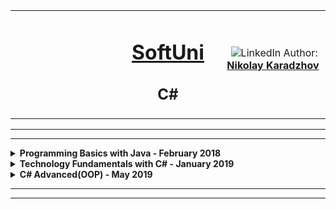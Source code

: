 
<!-- Head Start -->
<table border="0" width="100%" cellspacing="1" cellpadding="3" align="center">
<tbody>
<tr>
<td align="center" width="33%"><img style="text-align: ce;" src="http://conf.softuni.bg/wp-content/uploads/2015/01/SoftUni-Logo-Flat_square-blue-300x235.png" alt="" /></td>
<td align="center" width="33%">
<h1><a href="https://softuni.bg/">SoftUni</a></h1>
<h2>C#</h2>
</td>
<td align="center" width="33%"><img src="https://avatars3.githubusercontent.com/u/35952928?s=400&u=6e26e4f3e92e10c1fc120856b4efd8ec09413b8e&v=4" alt="" />
<img src="https://www.linkedin.com/favicon.ico" alt="LinkedIn" />
Author: 
<strong>
<a title="LinkedIn Nikolay Karadzhov" href="https://www.linkedin.com/in/nikolay-karadzhov-622998153" target="_blank">
Nikolay Karadzhov
</a>
</strong></p>
</td>
</tr>
</tbody>
</table>
<hr>
<hr>

<!-- PROGRAMMING BASICS Start -->


<details>
  <summary>
    <b>Programming Basics with Java - February 2018</b>
  </summary>  
  <table border="0" width="100%" cellspacing="1" cellpadding="3" align="center">
     <tbody>
      <tr>
        <th align="center" width="50%">Programming Basics with Java - February 2018</th>
        <th width = "50%">Grade: 5.64 out of 6.00</th>
        <th width = "20%"><a href = "https://softuni.bg/certificates/details/53208/8db575b9">Certificate</a></th>
        </tr>
    </table>
  <table border="0" width="100%" cellspacing="1" cellpadding="3" align="center">
    <thead>
      <tr>
        <th>Topic</th>
        <th>Lab</th>
      </tr>
    </thead>
    <tbody>
      <tr>
        <td><a href = "https://softuni.bg/trainings/1829/programming-basics-with-java-january-2018/open#lesson-7259">First Steps in Coding</a></td>
        <td><a href = "https://github.com/NikolayKaradzhov/SoftUniJavaBasics/tree/master/FirstStepsInCoding">Link</a></td>
      </tr>
      <tr>
        <td><a href = "https://softuni.bg/trainings/1829/programming-basics-with-java-january-2018/open#lesson-7260">Simple Calculations</a></td>
        <td><a href = "https://github.com/NikolayKaradzhov/SoftUniJavaBasics/tree/master/Simple%20Calculations">Link</a></td>
      </tr>
      <tr>
        <td><a href = "https://softuni.bg/trainings/1829/programming-basics-with-java-january-2018/open#lesson-7261">Conditional Statements/Logical Checks</a></td>
        <td><a href = "https://github.com/NikolayKaradzhov/SoftUniJavaBasics/tree/master/Simple%20Conditional%20Statements">Link</a></td>
      </tr>
       <tr>
        <td><a href = "https://softuni.bg/trainings/1829/programming-basics-with-java-january-2018/open#lesson-7262">More Complex Logical Checks</a></td>
        <td><a href = "https://github.com/NikolayKaradzhov/SoftUniJavaBasics/tree/master/Complex%20Conditional%20Statements">Link</a></td>
      </tr>
      <tr>
         <tr>
        <td><a href = "https://softuni.bg/trainings/1829/programming-basics-with-java-january-2018/open#lesson-7263">Loops</a></td>
        <td><a href = "https://github.com/NikolayKaradzhov/SoftUniJavaBasics/tree/master/Simple%20Loops">Link</a></td>
      </tr>
         <tr>
        <td><a href = "https://softuni.bg/trainings/1829/programming-basics-with-java-january-2018/open#lesson-7264">Drawing Figures with Loops</a></td>
        <td><a href = "https://github.com/NikolayKaradzhov/SoftUniJavaBasics/tree/master/DrawingWithLoops">Link</a></td>
      </tr>
      <tr>
        <td><a href = "https://softuni.bg/trainings/1829/programming-basics-with-java-january-2018/open#lesson-7265">More Complex Loops</a></td>
        <td>Link</td>
      </tr>
    </tbody>
  </table>
  </details>

<!-- PROGRAMMING BASICS END -->


<!-- PROGRAMMING FUNDAMENTALS(TECH MODULE) START -->

<details>
  <summary>
    <b>Technology Fundamentals with C# - January 2019</b>
  </summary>  
  <table border="0" width="100%" cellspacing="1" cellpadding="3" align="center">
     <tbody>
      <tr>
        <th align="center" width="50%">Technology Fundamentals with C# - January 2019</th>
        <th width = "50%">Grade: 5.93 out of 6.00</th>
        <th width = "20%"><a href = "https://softuni.bg/certificates/details/65322/ef9ac5ff">Certificate</a></th>
        </tr>
    </table>
  
  <!-- TECHNOLOGY FUNDAMENTALS COURSES AND GITHUB C# -->
 
  
   <table border="0" width="100%" cellspacing="1" cellpadding="3" align="center">
    <thead>
      <tr>
        <th>Topic</th>
        <th>Lab</th>
        <th>Exercise</th>
      </tr>
    </thead>
    <tbody>
      <tr>
        <td><a href = "https://softuni.bg/trainings/2237/technology-fundamentals-with-csharp-january-2019?fbclid=IwAR1YwNWdnGAYK-SHxAQfxzDbxmCzz1SJrSBkXHQ0Io3ZrCcHYEvr93KxVoQ#lesson-10249">Basic Syntax, Conditional Statements and Loops</a></td>
        <td>Doe</td>
        <td>john@example.com</td>
      </tr>
      <tr>
        <td><a href = "https://softuni.bg/trainings/2237/technology-fundamentals-with-csharp-january-2019?fbclid=IwAR1YwNWdnGAYK-SHxAQfxzDbxmCzz1SJrSBkXHQ0Io3ZrCcHYEvr93KxVoQ#lesson-10252">Data Types and Variables</a></td>
        <td>Moe</td>
        <td>mary@example.com</td>
      </tr>
      <tr>
        <td><a href = "https://softuni.bg/trainings/2237/technology-fundamentals-with-csharp-january-2019?fbclid=IwAR1YwNWdnGAYK-SHxAQfxzDbxmCzz1SJrSBkXHQ0Io3ZrCcHYEvr93KxVoQ#lesson-10255">Arrays</a></td>
        <td>Dooley</td>
        <td>july@example.com</td>
      </tr>
       <tr>
        <td><a href = "https://softuni.bg/trainings/2237/technology-fundamentals-with-csharp-january-2019?fbclid=IwAR1YwNWdnGAYK-SHxAQfxzDbxmCzz1SJrSBkXHQ0Io3ZrCcHYEvr93KxVoQ#lesson-10258">Methods/Functions</a></td>
        <td>Doe</td>
        <td>john@example.com</td>
      </tr>
      <tr>
         <tr>
        <td><a href = "https://softuni.bg/trainings/2237/technology-fundamentals-with-csharp-january-2019?fbclid=IwAR1YwNWdnGAYK-SHxAQfxzDbxmCzz1SJrSBkXHQ0Io3ZrCcHYEvr93KxVoQ#lesson-10261">Lists</a></td>
        <td>Doe</td>
        <td>john@example.com</td>
      </tr>
         <tr>
        <td><a href = "https://softuni.bg/trainings/2237/technology-fundamentals-with-csharp-january-2019?fbclid=IwAR1YwNWdnGAYK-SHxAQfxzDbxmCzz1SJrSBkXHQ0Io3ZrCcHYEvr93KxVoQ#lesson-10264">Objects and Classes</a></td>
        <td>Doe</td>
        <td>john@example.com</td>
      </tr>
      <tr>
        <td><a href = "https://softuni.bg/trainings/2237/technology-fundamentals-with-csharp-january-2019?fbclid=IwAR1YwNWdnGAYK-SHxAQfxzDbxmCzz1SJrSBkXHQ0Io3ZrCcHYEvr93KxVoQ#lesson-10266">Exam Preparation Online</a></td>
        <td>Doe</td>
        <td>john@example.com</td>
      </tr>
       <tr>
        <td><a href = "https://softuni.bg/trainings/2237/technology-fundamentals-with-csharp-january-2019?fbclid=IwAR1YwNWdnGAYK-SHxAQfxzDbxmCzz1SJrSBkXHQ0Io3ZrCcHYEvr93KxVoQ#lesson-11325">Demo Online Exam</a></td>
        <td>Doe</td>
        <td>john@example.com</td>
      </tr>
       <tr>
        <td><a href = "https://softuni.bg/trainings/2237/technology-fundamentals-with-csharp-january-2019?fbclid=IwAR1YwNWdnGAYK-SHxAQfxzDbxmCzz1SJrSBkXHQ0Io3ZrCcHYEvr93KxVoQ#lesson-10268">Mid Exam</a></td>
        <td>Doe</td>
        <td>john@example.com</td>
      </tr>
       <tr>
        <td><a href = "https://softuni.bg/trainings/2237/technology-fundamentals-with-csharp-january-2019?fbclid=IwAR1YwNWdnGAYK-SHxAQfxzDbxmCzz1SJrSBkXHQ0Io3ZrCcHYEvr93KxVoQ#lesson-10269">Associative Arrays/Dictionaries</a></td>
        <td>Doe</td>
        <td>john@example.com</td>
      </tr>
       <tr>
        <td><a href = "https://softuni.bg/trainings/2237/technology-fundamentals-with-csharp-january-2019?fbclid=IwAR1YwNWdnGAYK-SHxAQfxzDbxmCzz1SJrSBkXHQ0Io3ZrCcHYEvr93KxVoQ#lesson-10272">Text Processing and Regular Expressions</a></td>
        <td>Doe</td>
        <td>john@example.com</td>
      </tr>
       <tr>
        <td><a href = "https://softuni.bg/trainings/2237/technology-fundamentals-with-csharp-january-2019?fbclid=IwAR1YwNWdnGAYK-SHxAQfxzDbxmCzz1SJrSBkXHQ0Io3ZrCcHYEvr93KxVoQ#lesson-10275">Basic Web</a></td>
        <td>Doe</td>
        <td>john@example.com</td>
      </tr>
       <tr>
        <td><a href = "https://softuni.bg/trainings/2237/technology-fundamentals-with-csharp-january-2019?fbclid=IwAR1YwNWdnGAYK-SHxAQfxzDbxmCzz1SJrSBkXHQ0Io3ZrCcHYEvr93KxVoQ#lesson-10278">Basic CRUD</a></td>
        <td>Doe</td>
        <td>john@example.com</td>
      </tr>
       <tr>
        <td><a href = "https://softuni.bg/trainings/2237/technology-fundamentals-with-csharp-january-2019?fbclid=IwAR1YwNWdnGAYK-SHxAQfxzDbxmCzz1SJrSBkXHQ0Io3ZrCcHYEvr93KxVoQ#lesson-10281">Web Project</a></td>
        <td>Doe</td>
        <td>john@example.com</td>
      </tr>
       <tr>
        <td><a href = "https://softuni.bg/trainings/2237/technology-fundamentals-with-csharp-january-2019?fbclid=IwAR1YwNWdnGAYK-SHxAQfxzDbxmCzz1SJrSBkXHQ0Io3ZrCcHYEvr93KxVoQ#lesson-10283">Exam Preparation-Web-Online</a></td>
        <td>Doe</td>
        <td>john@example.com</td>
      </tr>
       <tr>
        <td><a href = "https://softuni.bg/trainings/2237/technology-fundamentals-with-csharp-january-2019?fbclid=IwAR1YwNWdnGAYK-SHxAQfxzDbxmCzz1SJrSBkXHQ0Io3ZrCcHYEvr93KxVoQ#lesson-10285">Practical Exam</a></td>
        <td>Doe</td>
        <td>john@example.com</td>
      </tr>
    </tbody>
  </table>
  </details>

<!-- C# ADVANCED START -->

<details>
  <summary>
    <b>C# Advanced(OOP) - May 2019</b>
  </summary>  
  <table border="0" width="100%" cellspacing="1" cellpadding="3" align="center">
     <tbody>
      <tr>
        <th align="center" width="50%">C# Advanced - May 2019</th>
        <th width = "50%">Grade: Currently taking this course</th>
        <th width = "20%"><a href = "">...</a></th>
        </tr>
    </table>
  
 <!-- C# ADVANCED COURSES START -->
 
 
   <table border="0" width="100%" cellspacing="1" cellpadding="3" align="center">
    <thead>
      <tr>
        <th>Topic</th>
        <th>Lab</th>
        <th>Exercise</th>
      </tr>
    </thead>
    <tbody>
      <tr>
        <td><a href = "https://softuni.bg/trainings/2348/csharp-advanced-may-2019#lesson-11613">Stacks and Queues</a></td>
        <td>Doe</td>
        <td>john@example.com</td>
      </tr>
      <tr>
        <td><a href = "https://softuni.bg/trainings/2348/csharp-advanced-may-2019#lesson-11615">Multidimentional Arrays</a></td>
        <td>Doe</td>
        <td>john@example.com</td>
      </tr>
      </tbody>
  </table>
  
   <!-- C# OOP - June 2019 START -->
  
  <summary>
    <b>C# Advanced(OOP) - May 2019</b>
  </summary>  
  <table border="0" width="100%" cellspacing="1" cellpadding="3" align="center">
     <tbody>
      <tr>
        <th align="center" width="50%">C# OOP - June 2019</th>
        <th width = "50%">Grade: Currently taking this course</th>
        <th width = "20%"><a href = "">...</a></th>
        </tr>
    </table>
    
   <table border="0" width="100%" cellspacing="1" cellpadding="3" align="center">
    <thead>
      <tr>
        <th>Topic</th>
        <th>Lab</th>
        <th>Exercise</th>
      </tr>
    </thead>
    <tbody>
      <tr>
        <td><a href = "https://softuni.bg/trainings/2349/csharp-oop-june-2019#lesson-11637">Working With Abstraction</a></td>
        <td>Doe</td>
        <td>john@example.com</td>
      </tr>
      </tbody>
  </table>
  
 </details>

<hr>
<hr>
